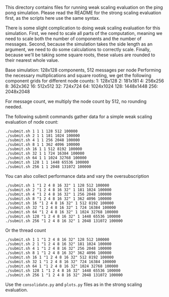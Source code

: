This directory contains files for running weak scaling evaluation on the ping pong simulation. Please read the README for the strong scaling evaluation first, as the scripts here use the same syntax.

There is some slight complication to doing weak scaling evaluation for this simulation. First, we need to scale all parts of the computation, meaning we need to scale both the number of components and the number of messages. Second, because the simulation takes the side length as an argument, we need to do some calculations to correctly scale. Finally, because we'll be taking some square roots, these values are rounded to their nearest whole value. 

Base simulation: 128x128 components, 512 messages per node
Performing the necessary multiplications and square rooting, we get the following component grids for different node counts:
1: 128x128
2: 181x181
4: 256x256
8: 362x362
16: 512x512
32: 724x724
64: 1024x1024
128: 1448x1448
256: 2048x2048

For message count, we multiply the node count by 512, no rounding needed.

The following submit commands gather data for a simple weak scaling evaluation of node count:
```simple weak scaling
./submit.sh 1 1 1 128 512 100000
./submit.sh 2 1 1 181 1024 100000
./submit.sh 4 1 1 256 2048 100000
./submit.sh 8 1 1 362 4096 100000
./submit.sh 16 1 1 512 8192 100000
./submit.sh 32 1 1 724 16384 100000
./submit.sh 64 1 1 1024 32768 100000
./submit.sh 128 1 1 1448 65536 100000
./submit.sh 256 1 1 2048 131072 100000
```

You can also collect performance data and vary the oversubscription

```weak scaling, varying oversubscription
./submit.sh 1 "1 2 4 8 16 32" 1 128 512 100000
./submit.sh 2 "1 2 4 8 16 32" 1 181 1024 100000
./submit.sh 4 "1 2 4 8 16 32" 1 256 2048 100000
./submit.sh 8 "1 2 4 8 16 32" 1 362 4096 100000
./submit.sh 16 "1 2 4 8 16 32" 1 512 8192 100000
./submit.sh 32 "1 2 4 8 16 32" 1 724 16384 100000
./submit.sh 64 "1 2 4 8 16 32" 1 1024 32768 100000
./submit.sh 128 "1 2 4 8 16 32" 1 1448 65536 100000
./submit.sh 256 "1 2 4 8 16 32" 1 2048 131072 100000
```

Or the thread count
```weak scaling, varying thread count
./submit.sh 1 1 "1 2 4 8 16 32" 128 512 100000
./submit.sh 2 1 "1 2 4 8 16 32" 181 1024 100000
./submit.sh 4 1 "1 2 4 8 16 32" 256 2048 100000
./submit.sh 8 1 "1 2 4 8 16 32" 362 4096 100000
./submit.sh 16 1 "1 2 4 8 16 32" 512 8192 100000
./submit.sh 32 1 "1 2 4 8 16 32" 724 16384 100000
./submit.sh 64 1 "1 2 4 8 16 32" 1024 32768 100000
./submit.sh 128 1 "1 2 4 8 16 32" 1448 65536 100000
./submit.sh 256 1 "1 2 4 8 16 32" 2048 131072 100000
```

Use the `consolidate.py` and `plots.py` files as in the strong scaling evaluation.


